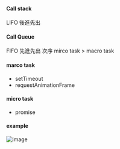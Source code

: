 #### Call stack 
LIFO 後進先出
#### Call Queue
FIFO 先進先出
次序
 mirco task > macro task

#### marco task
* setTimeout 
* requestAnimationFrame

#### micro task
* promise 

#### example
![image](https://user-images.githubusercontent.com/16132804/111324188-81c79a80-86a5-11eb-8764-0cf3dd47ff0a.png)
